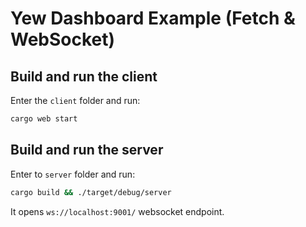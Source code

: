 # Yew Dashboard Example (Fetch & WebSocket)

## Build and run the client

Enter the `client` folder and run:

```sh
cargo web start
```

## Build and run the server

Enter to `server` folder and run:

```sh
cargo build && ./target/debug/server
```

It opens `ws://localhost:9001/` websocket endpoint.
